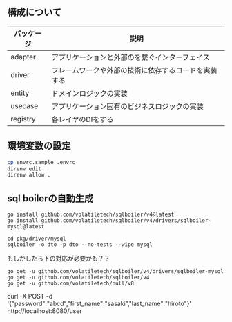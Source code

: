 
## 構成について
| パッケージ | 説明                                            |
|--------|------------------------------------------------|
| adapter | アプリケーションと外部のを繋ぐインターフェイス |
| driver | フレームワークや外部の技術に依存するコードを実装する |
| entity | ドメインロジックの実装 |
| usecase | アプリケーション固有のビジネスロジックの実装 |
| registry | 各レイヤのDIをする |

## 環境変数の設定
```sh
cp envrc.sample .envrc
direnv edit .
direnv allow .
```
## sql boilerの自動生成
```console
go install github.com/volatiletech/sqlboiler/v4@latest
go install github.com/volatiletech/sqlboiler/v4/drivers/sqlboiler-mysql@latest

cd pkg/driver/mysql
sqlboiler -o dto -p dto --no-tests --wipe mysql
```

もしかしたら下の対応が必要かも？？
```console
go get -u github.com/volatiletech/sqlboiler/v4/drivers/sqlboiler-mysql
go get -u github.com/volatiletech/sqlboiler/v4
go get -u github.com/volatiletech/null/v8

```

curl -X POST -d '{"password":"abcd","first_name":"sasaki","last_name":"hiroto"}'  http://localhost:8080/user
